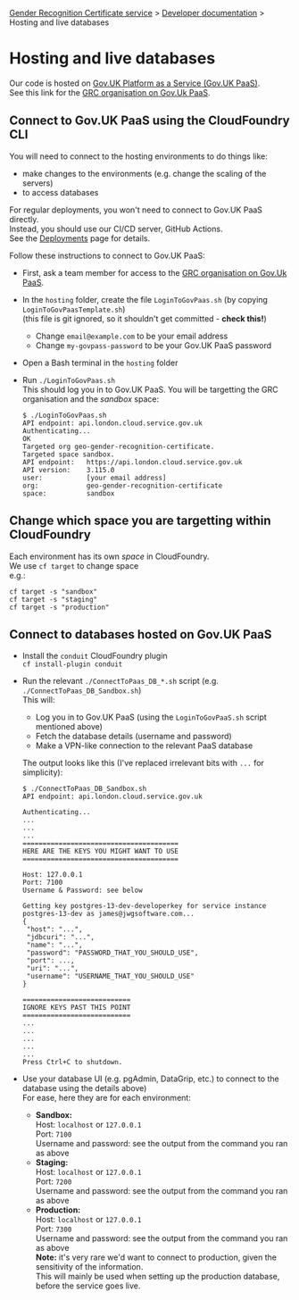 
[Gender Recognition Certificate service](../README.md) >
[Developer documentation](README.md) >
Hosting and live databases

# Hosting and live databases

Our code is hosted on [Gov.UK Platform as a Service (Gov.UK PaaS)](https://www.cloud.service.gov.uk/).  
See this link for the [GRC organisation on Gov.Uk PaaS](https://admin.london.cloud.service.gov.uk/organisations/7f161279-648d-4cf4-99c6-0e8af0454f65).

## Connect to Gov.UK PaaS using the CloudFoundry CLI
You will need to connect to the hosting environments to do things like:
* make changes to the environments (e.g. change the scaling of the servers)
* to access databases

For regular deployments, you won't need to connect to Gov.UK PaaS directly.  
Instead, you should use our CI/CD server, GitHub Actions.  
See the [Deployments](Deployments.md) page for details.

Follow these instructions to connect to Gov.UK PaaS:
* First, ask a team member for access to the [GRC organisation on Gov.Uk PaaS](https://admin.london.cloud.service.gov.uk/organisations/7f161279-648d-4cf4-99c6-0e8af0454f65).

* In the `hosting` folder, create the file `LoginToGovPaas.sh` (by copying `LoginToGovPaasTemplate.sh`)  
  (this file is git ignored, so it shouldn't get committed - **check this!**)
  * Change `email@example.com` to be your email address
  * Change `my-govpass-password` to be your Gov.UK PaaS password

* Open a Bash terminal in the `hosting` folder

* Run `./LoginToGovPaas.sh`  
  This should log you in to Gov.UK PaaS. You will be targetting the GRC organisation and the *sandbox* space:  
  ```
  $ ./LoginToGovPaas.sh
  API endpoint: api.london.cloud.service.gov.uk
  Authenticating...
  OK
  Targeted org geo-gender-recognition-certificate.
  Targeted space sandbox.
  API endpoint:   https://api.london.cloud.service.gov.uk
  API version:    3.115.0
  user:           [your email address]
  org:            geo-gender-recognition-certificate
  space:          sandbox
  ```

## Change which space you are targetting within CloudFoundry
Each environment has its own *space* in CloudFoundry.  
We use `cf target` to change space  
e.g.:

```
cf target -s "sandbox"
cf target -s "staging"
cf target -s "production"
```

## Connect to databases hosted on Gov.UK PaaS

* Install the `conduit` CloudFoundry plugin  
  `cf install-plugin conduit`

* Run the relevant `./ConnectToPaas_DB_*.sh` script (e.g. `./ConnectToPaas_DB_Sandbox.sh`)  
  This will:
  * Log you in to Gov.UK PaaS (using the `LoginToGovPaaS.sh` script mentioned above)
  * Fetch the database details (username and password)
  * Make a VPN-like connection to the relevant PaaS database

  The output looks like this (I've replaced irrelevant bits with `...` for simplicity):
  ```
  $ ./ConnectToPaas_DB_Sandbox.sh
  API endpoint: api.london.cloud.service.gov.uk
  
  Authenticating...
  ...
  ...
  ...
  =======================================
  HERE ARE THE KEYS YOU MIGHT WANT TO USE
  =======================================
  
  Host: 127.0.0.1
  Port: 7100
  Username & Password: see below
  
  Getting key postgres-13-dev-developerkey for service instance postgres-13-dev as james@jwgsoftware.com...
  {
   "host": "...",
   "jdbcuri": "...",
   "name": "...",
   "password": "PASSWORD_THAT_YOU_SHOULD_USE",
   "port": ...,
   "uri": "...",
   "username": "USERNAME_THAT_YOU_SHOULD_USE"
  }
  
  ===========================
  IGNORE KEYS PAST THIS POINT
  ===========================  
  ...
  ...
  ...
  ...
  ...
  Press Ctrl+C to shutdown.
  ```

* Use your database UI (e.g. pgAdmin, DataGrip, etc.) to connect to the database using the details above)  
  For ease, here they are for each environment:
  * **Sandbox:**  
    Host: `localhost` or `127.0.0.1`  
    Port: `7100`  
    Username and password: see the output from the command you ran as above
  * **Staging:**  
    Host: `localhost` or `127.0.0.1`  
    Port: `7200`  
    Username and password: see the output from the command you ran as above
  * **Production:**  
    Host: `localhost` or `127.0.0.1`  
    Port: `7300`  
    Username and password: see the output from the command you ran as above  
    **Note:** it's very rare we'd want to connect to production, given the sensitivity of the information.  
    This will mainly be used when setting up the production database, before the service goes live.




